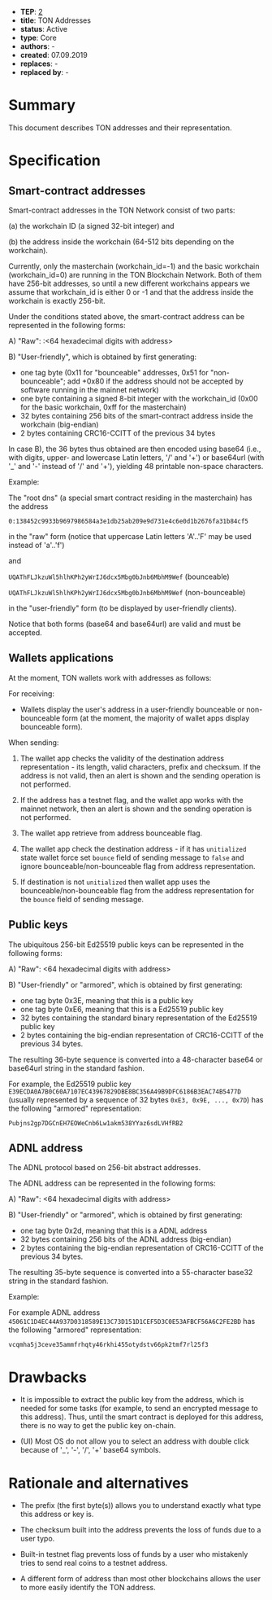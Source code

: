 - **TEP**: [2](https://github.com/ton-blockchain/TEPs/pull/2)
- **title**: TON Addresses
- **status**: Active
- **type**: Core
- **authors**: -
- **created**: 07.09.2019
- **replaces**: -
- **replaced by**: -

# Summary

This document describes TON addresses and their representation.

# Specification

## Smart-contract addresses

Smart-contract addresses in the TON Network consist of two parts:

(a) the workchain ID (a signed 32-bit integer) and

(b) the address inside the workchain (64-512 bits depending on the workchain).

Currently, only the masterchain (workchain_id=-1) and the basic workchain (workchain_id=0) are running in the TON Blockchain Network. Both of them have 256-bit addresses, so until a new different workchains appears we assume that workchain_id is either 0 or -1 and that the address inside the workchain is exactly 256-bit.

Under the conditions stated above, the smart-contract address can be represented in the following forms:

A) "Raw": <decimal workchain_id>:<64 hexadecimal digits with address>

B) "User-friendly", which is obtained by first generating:
- one tag byte (0x11 for "bounceable" addresses, 0x51 for "non-bounceable"; add +0x80 if the address should not be accepted by software running in the mainnet network)
- one byte containing a signed 8-bit integer with the workchain_id (0x00 for the basic workchain, 0xff for the masterchain)
- 32 bytes containing 256 bits of the smart-contract address inside the workchain (big-endian)
- 2 bytes containing CRC16-CCITT of the previous 34 bytes

In case B), the 36 bytes thus obtained are then encoded using base64 (i.e., with digits, upper- and lowercase Latin letters, '/' and '+') or base64url (with '_' and '-' instead of '/' and '+'), yielding 48 printable non-space characters.

Example:

The "root dns" (a special smart contract residing in the masterchain) has the address

`0:138452c9933b9697986584a3e1db25ab209e9d731e4c6e0d1b2676fa31b84cf5`

in the "raw" form (notice that uppercase Latin letters 'A'..'F' may be used instead of 'a'..'f')

and

`UQAThFLJkzuWl5hlhKPh2yWrIJ6dcx5Mbg0bJnb6MbhM9Wef` (bounceable)

`UQAThFLJkzuWl5hlhKPh2yWrIJ6dcx5Mbg0bJnb6MbhM9Wef` (non-bounceable)

in the "user-friendly" form (to be displayed by user-friendly clients). 

Notice that both forms (base64 and base64url) are valid and must be accepted.

## Wallets applications

At the moment, TON wallets work with addresses as follows:

For receiving:

- Wallets display the user's address in a user-friendly bounceable or non-bounceable form (at the moment, the majority of wallet apps display bounceable form).

When sending:

1) The wallet app checks the validity of the destination address representation - its length, valid characters, prefix and checksum. If the address is not valid, then an alert is shown and the sending operation is not performed.

2) If the address has a testnet flag, and the wallet app works with the mainnet network, then an alert is shown and the sending operation is not performed.

3) The wallet app retrieve from address bounceable flag.

4) The wallet app check the destination address - if it has `unitialized` state wallet force set `bounce` field of sending message to `false` and ignore bounceable/non-bounceable flag from address representation.

5) If destination is not `unitialized` then wallet app uses the bounceable/non-bounceable flag from the address representation for the `bounce` field of sending message.

## Public keys

The ubiquitous 256-bit Ed25519 public keys can be represented in the following forms:

A) "Raw": <64 hexadecimal digits with address>

B) "User-friendly" or "armored", which is obtained by first generating:

- one tag byte 0x3E, meaning that this is a public key
- one tag byte 0xE6, meaning that this is a Ed25519 public key
- 32 bytes containing the standard binary representation of the Ed25519 public key
- 2 bytes containing the big-endian representation of CRC16-CCITT of the previous 34 bytes.

The resulting 36-byte sequence is converted into a 48-character base64 or base64url string in the standard fashion. 

For example, the Ed25519 public key `E39ECDA0A7B0C60A7107EC43967829DBE8BC356A49B9DFC6186B3EAC74B5477D` (usually represented by a sequence of 32 bytes `0xE3, 0x9E, ..., 0x7D`) has the following "armored" representation:

`Pubjns2gp7DGCnEH7EOWeCnb6Lw1akm538YYaz6sdLVHfRB2`

## ADNL address

The ADNL protocol based on 256-bit abstract addresses.

The ADNL address can be represented in the following forms:

A) "Raw": <64 hexadecimal digits with address>

B) "User-friendly" or "armored", which is obtained by first generating:

- one tag byte 0x2d, meaning that this is a ADNL address
- 32 bytes containing 256 bits of the ADNL address (big-endian)
- 2 bytes containing the big-endian representation of CRC16-CCITT of the previous 34 bytes.

The resulting 35-byte sequence is converted into a 55-character base32 string in the standard fashion.

Example:

For example ADNL address `45061C1D4EC44A937D0318589E13C73D151D1CEF5D3C0E53AFBCF56A6C2FE2BD` has the following "armored" representation:

`vcqmha5j3ceve35ammfrhqty46rkhi455otydstv66pk2tmf7rl25f3`

# Drawbacks

- It is impossible to extract the public key from the address, which is needed for some tasks (for example, to send an encrypted message to this address). 
   Thus, until the smart contract is deployed for this address, there is no way to get the public key on-chain.

- (UI) Most OS do not allow you to select an address with double click because of '_', '-', '/', '+' base64 symbols. 

# Rationale and alternatives

- The prefix (the first byte(s)) allows you to understand exactly what type this address or key is.

- The checksum built into the address prevents the loss of funds due to a user typo.

- Built-in testnet flag prevents loss of funds by a user who mistakenly tries to send real coins to a testnet address.

- A different form of address than most other blockchains allows the user to more easily identify the TON address.
